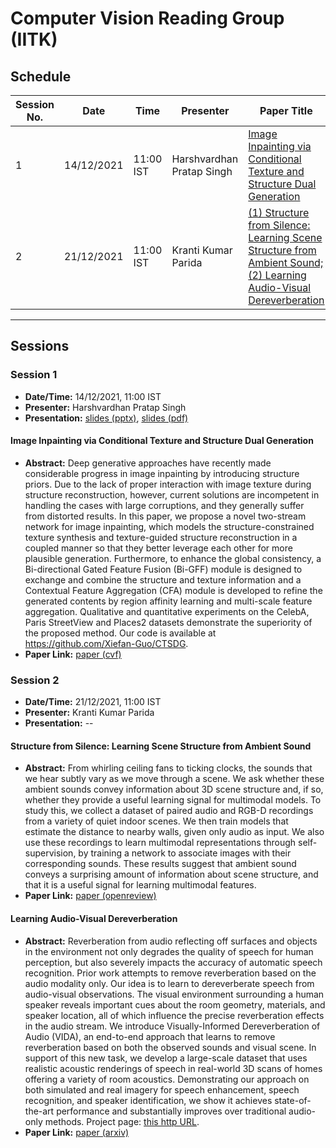  # Computer Vision Reading Group (IITK)



 ## Schedule

 | Session No. | Date       | Time      | Presenter                 | Paper Title                                                            | Conf/Year | Links |
|-----------|------------|-----------|---------------------------|------------------------------------------------------------------------|-----------|-------|
| 1 | 14/12/2021 | 11:00 IST | Harshvardhan Pratap Singh | [Image Inpainting via Conditional Texture and Structure Dual Generation](#session-1) | ICCV 2021 |  [paper (cvf)](https://openaccess.thecvf.com/content/ICCV2021/html/Guo_Image_Inpainting_via_Conditional_Texture_and_Structure_Dual_Generation_ICCV_2021_paper.html), [slides (pptx)](slides/session1_image_inpainting.pptx), [slides (pdf)](slides/session1_image_inpainting.pdf)      |
|2 | 21/12/2021 | 11:00 IST | Kranti Kumar Parida       | [(1) Structure from Silence: Learning Scene Structure from Ambient Sound; (2) Learning Audio-Visual Dereverberation](#session-2)                                                                    |  (1) CoRL 2021; (2) arxiv 2021         |   [(1) paper (openreview)](https://openreview.net/forum?id=ht3aHpc1hUt), [(2) paper (arxiv)](https://arxiv.org/abs/2106.07732)   |

----
## Sessions

### Session 1

- **Date/Time:** 14/12/2021, 11:00 IST
- **Presenter:** Harshvardhan Pratap Singh
- **Presentation:** [slides (pptx)](slides/session1_image_inpainting.pptx), [slides (pdf)](slides/session1_image_inpainting.pdf) 

#### Image Inpainting via Conditional Texture and Structure Dual Generation

- **Abstract:** Deep generative approaches have recently made considerable progress in image inpainting by introducing structure priors. Due to the lack of proper interaction with image texture during structure reconstruction, however, current solutions are incompetent in handling the cases with large corruptions, and they generally suffer from distorted results. In this paper, we propose a novel two-stream network for image inpainting, which models the structure-constrained texture synthesis and texture-guided structure reconstruction in a coupled manner so that they better leverage each other for more plausible generation. Furthermore, to enhance the global consistency, a Bi-directional Gated Feature Fusion (Bi-GFF) module is designed to exchange and combine the structure and texture information and a Contextual Feature Aggregation (CFA) module is developed to refine the generated contents by region affinity learning and multi-scale feature aggregation. Qualitative and quantitative experiments on the CelebA, Paris StreetView and Places2 datasets demonstrate the superiority of the proposed method. Our code is available at https://github.com/Xiefan-Guo/CTSDG.
- **Paper Link:** [paper (cvf)](https://openaccess.thecvf.com/content/ICCV2021/html/Guo_Image_Inpainting_via_Conditional_Texture_and_Structure_Dual_Generation_ICCV_2021_paper.html)


### Session 2

- **Date/Time:** 21/12/2021, 11:00 IST
- **Presenter:** Kranti Kumar Parida
- **Presentation:** --

#### Structure from Silence: Learning Scene Structure from Ambient Sound
- **Abstract:** From whirling ceiling fans to ticking clocks, the sounds that we hear subtly vary as we move through a scene. We ask whether these ambient sounds convey information about 3D scene structure and, if so, whether they provide a useful learning signal for multimodal models. To study this, we collect a dataset of paired audio and RGB-D recordings from a variety of quiet indoor scenes. We then train models that estimate the distance to nearby walls, given only audio as input. We also use these recordings to learn multimodal representations through self-supervision, by training a network to associate images with their corresponding sounds. These results suggest that ambient sound conveys a surprising amount of information about scene structure, and that it is a useful signal for learning multimodal features.
- **Paper Link:** [paper (openreview)](https://openreview.net/forum?id=ht3aHpc1hUt)

#### Learning Audio-Visual Dereverberation
- **Abstract:** Reverberation from audio reflecting off surfaces and objects in the environment not only degrades the quality of speech for human perception, but also severely impacts the accuracy of automatic speech recognition. Prior work attempts to remove reverberation based on the audio modality only. Our idea is to learn to dereverberate speech from audio-visual observations. The visual environment surrounding a human speaker reveals important cues about the room geometry, materials, and speaker location, all of which influence the precise reverberation effects in the audio stream. We introduce Visually-Informed Dereverberation of Audio (VIDA), an end-to-end approach that learns to remove reverberation based on both the observed sounds and visual scene. In support of this new task, we develop a large-scale dataset that uses realistic acoustic renderings of speech in real-world 3D scans of homes offering a variety of room acoustics. Demonstrating our approach on both simulated and real imagery for speech enhancement, speech recognition, and speaker identification, we show it achieves state-of-the-art performance and substantially improves over traditional audio-only methods. Project page: [this http URL](http://vision.cs.utexas.edu/projects/learning-audio-visual-dereverberation).
- **Paper Link:** [paper (arxiv)](https://arxiv.org/abs/2106.07732)